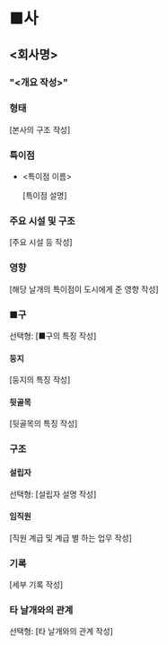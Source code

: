 # ■사

## <회사명>

### "<개요 작성>"

### 형태

[본사의 구조 작성]

### 특이점

- <특이점 이름>

    [특이점 설명]

### 주요 시설 및 구조

[주요 시설 등 작성]

### 영향

[해당 날개의 특이점이 도시에게 준 영향 작성]

### ■구

선택형: [■구의 특징 작성]

#### 둥지

[둥지의 특징 작성]

#### 뒷골목

[뒷골목의 특징 작성]

### 구조

#### 설립자

선택형: [설립자 설명 작성]

#### 임직원

[직원 계급 및 계급 별 하는 업무 작성]

### 기록

[세부 기록 작성]

### 타 날개와의 관계

선택형: [타 날개와의 관계 작성]
